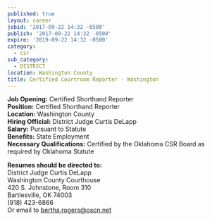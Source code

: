 ```yaml
---
published: true
layout: career
jobid: '2017-09-22 14:32 -0500'
publish: '2017-09-22 14:32 -0500'
expire: '2019-09-22 14:32 -0500'
category:
  - csr
sub_category:
  - DISTRICT
location: Washington County
title: Certified Courtroom Reporter - Washington
---
```

**Job Opening:** Certified Shorthand Reporter  
**Position:** Certified Shorthand Reporter  
**Location:** Washington County  
**Hiring Official:** District Judge Curtis DeLapp  
**Salary:** Pursuant to Statute  
**Benefits:** State Employment  
**Necessary Qualifications:** Certified by the Oklahoma CSR Board as required by Oklahoma Statute
 
**Resumes should be directed to:**   
District Judge Curtis DeLapp   
Washington County Courthouse  
420 S. Johnstone, Room 310  
Bartlesville, OK 74003  
(918) 423-6866  
Or email to [bertha.rogers@oscn.net](mailto:bertha.rogers@oscn.net)
